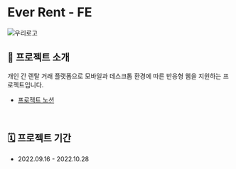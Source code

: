 # Ever Rent - FE
![우리로고](https://user-images.githubusercontent.com/73919235/190658584-a3ae40e3-c248-439a-975a-51d02b913acb.png)

## 📢 프로젝트 소개
개인 간 렌탈 거래 플랫폼으로 모바일과 데스크톱 환경에 따른 반응형 웹을 지원하는 프로젝트입니다.
- [프로젝트 노션](https://www.notion.so/EVERRENT-4cfbf7de283d418da269c95af4cd2cd7)
<br>

## 🗓 프로젝트 기간
- 2022.09.16 - 2022.10.28
<br>
